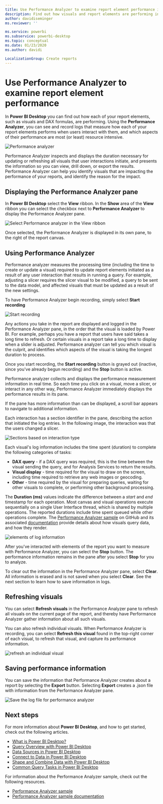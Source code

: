 ```yaml
---
title: Use Performance Analyzer to examine report element performance in Power BI Desktop
description: Find out how visuals and report elements are performing in terms of resource usage and responsiveness
author: davidiseminger
ms.reviewer: ''

ms.service: powerbi
ms.subservice: powerbi-desktop
ms.topic: conceptual
ms.date: 01/23/2020
ms.author: davidi

LocalizationGroup: Create reports
---
```

# Use Performance Analyzer to examine report element performance

In **Power BI Desktop** you can find out how each of your report elements, such as visuals and DAX formulas, are performing. Using the **Performance Analyzer**, you can see and record logs that measure how each of your report elements performs when users interact with them, and which aspects of their performance are most (or least) resource intensive.

![Performance analyzer](media/desktop-performance-analyzer/performance-analyzer-01.png)

Performance Analyzer inspects and displays the duration necessary for updating or refreshing all visuals that user interactions initiate, and presents the information so you can view, drill down, or export the results. Performance Analyzer can help you identify visuals that are impacting the performance of your reports, and identify the reason for the impact.

## Displaying the Performance Analyzer pane

In **Power BI Desktop** select the **View** ribbon. In the **Show** area of the **View** ribbon you can select the checkbox next to **Performance Analyzer** to display the Performance Analyzer pane.

![Select Performance analyzer in the View ribbon](media/desktop-performance-analyzer/performance-analyzer-02.png)

Once selected, the Performance Analyzer is displayed in its own pane, to the right of the report canvas.

## Using Performance Analyzer

Performance analyzer measures the processing time (including the time to create or update a visual) required to update report elements initiated as a result of any user interaction that results in running a query. For example, adjusting a slicer requires the slicer visual to be modified, a query to be sent to the data model, and affected visuals that must be updated as a result of the new settings. 

To have Performance Analyzer begin recording, simply select **Start recording**

![Start recording](media/desktop-performance-analyzer/performance-analyzer-03.png)

Any actions you take in the report are displayed and logged in the Performance Analyzer pane, in the order that the visual is loaded by Power BI. For example, perhaps you have a report that users have said takes a long time to refresh. Or certain visuals in a report take a long time to display when a slider is adjusted. Performance analyzer can tell you which visual is the culprit, and identifies which aspects of the visual is taking the longest duration to process. 

Once you start recording, the **Start recording** button is grayed out (inactive, since you've already begun recording) and the **Stop** button is active. 

Performance analyzer collects and displays the performance measurement information in real time. So each time you click on a visual, move a slicer, or interact in any other way, Performance Analyzer immediately displays the performance results in its pane.

If the pane has more information than can be displayed, a scroll bar appears to navigate to additional information.

Each interaction has a section identifier in the pane, describing the action that initiated the log entries. In the following image, the interaction was that the users changed a slicer.

![Sections based on interaction type](media/desktop-performance-analyzer/performance-analyzer-04.png)

Each visual's log information includes the time spent (duration) to complete the following categories of tasks:

* **DAX query** - if a DAX query was required, this is the time between the visual sending the query, and for Analysis Services to return the results.
* **Visual display** - time required for the visual to draw on the screen, including time required to retrieve any web images or geocoding. 
* **Other** - time required by the visual for preparing queries, waiting for other visuals to complete, or performing other background processing.

The **Duration (ms)** values indicate the difference between a *start* and *end* timestamp for each operation. Most canvas and visual operations execute sequentially on a single User Interface thread, which is shared by multiple operations. The reported durations include time spent queued while other operations complete. The [Performance Analyzer sample](https://github.com/microsoft/powerbi-desktop-samples/tree/master/Performance%20Analyzer) on GitHub and its associated [documentation](https://github.com/microsoft/powerbi-desktop-samples/blob/master/Performance%20Analyzer/Power%20BI%20Performance%20Analyzer%20Export%20File%20Format.docx) provide details about how visuals query data, and how they render.


![elements of log information](media/desktop-performance-analyzer/performance-analyzer-06.png)

After you've interacted with elements of the report you want to measure with Performance Analyzer, you can select the **Stop** button. The performance information remains in the pane after you select **Stop** for you to analyze.

To clear out the information in the Performance Analyzer pane, select **Clear**. All information is erased and is not saved when you select **Clear**. See the next section to learn how to save information in logs. 

## Refreshing visuals

You can select **Refresh visuals** in the Performance Analyzer pane to refresh all visuals on the current page of the report, and thereby have Performance Analyzer gather information about all such visuals.

You can also refresh individual visuals. When Performance Analyzer is recording, you can select **Refresh this visual** found in the top-right corner of each visual, to refresh that visual, and capture its performance information.

![refresh an individual visual](media/desktop-performance-analyzer/performance-analyzer-07.png)

## Saving performance information

You can save the information that Performance Analyzer creates about a report by selecting the **Export** button. Selecting **Export** creates a .json file with information from the Performance Analyzer pane. 

![Save the log file for performance analyzer](media/desktop-performance-analyzer/performance-analyzer-05.png)


## Next steps
For more information about **Power BI Desktop**, and how to get started, check out the following articles.

* [What is Power BI Desktop?](../fundamentals/desktop-what-is-desktop.md)
* [Query Overview with Power BI Desktop](../transform-model/desktop-query-overview.md)
* [Data Sources in Power BI Desktop](../connect-data/desktop-data-sources.md)
* [Connect to Data in Power BI Desktop](../connect-data/desktop-connect-to-data.md)
* [Shape and Combine Data with Power BI Desktop](../connect-data/desktop-shape-and-combine-data.md)
* [Common Query Tasks in Power BI Desktop](../transform-model/desktop-common-query-tasks.md)   

For information about the Performance Analyzer sample, check out the following resources.

* [Performance Analyzer sample](https://github.com/microsoft/powerbi-desktop-samples/tree/master/Performance%20Analyzer)
* [Performance Analyzer sample documentation](https://github.com/microsoft/powerbi-desktop-samples/blob/master/Performance%20Analyzer/Power%20BI%20Performance%20Analyzer%20Export%20File%20Format.docx)
